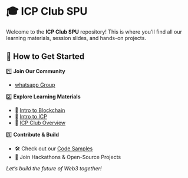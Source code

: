 # 🎓 ICP Club SPU  
Welcome to the **ICP Club SPU** repository!  This is where you'll find all our learning materials, session slides, and hands-on projects.  

## 📌 How to Get Started  
1️⃣ **Join Our Community**  
- [whatsapp Group](https://chat.whatsapp.com/LPdxfgYRCrcEV7gVIXs69o)  


2️⃣ **Explore Learning Materials**  
- 📂 [Intro to Blockchain](https://www.canva.com/design/DAGClUo49Ww/njVNq02lcKM-v7peWoyzlw/edit?utm_content=DAGClUo49Ww&utm_campaign=designshare&utm_medium=link2&utm_source=sharebutton)  
- 📂 [Intro to ICP](https://www.canva.com/design/DAGfjv-4XGM/yBPLQV0JIcg4idUibAukGA/edit?utm_content=DAGfjv-4XGM&utm_campaign=designshare&utm_medium=link2&utm_source=sharebutton)  
- 📂 [ICP Club Overview](https://gamma.app/docs/Welcome-to-the-ICP-Innovators-Club-3wh62cej0xri67y)  

3️⃣ **Contribute & Build**  
- 🛠 Check out our [Code Samples](Code-Samples/)  
- 🤝 Join Hackathons & Open-Source Projects  

 *Let’s build the future of Web3 together!*  
